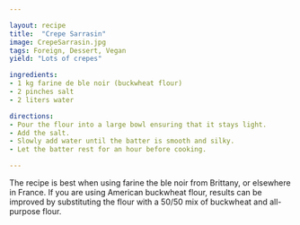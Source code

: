 ```yaml
---

layout: recipe
title:  "Crepe Sarrasin"
image: CrepeSarrasin.jpg
tags: Foreign, Dessert, Vegan
yield: "Lots of crepes"

ingredients:
- 1 kg farine de ble noir (buckwheat flour)
- 2 pinches salt
- 2 liters water

directions:
- Pour the flour into a large bowl ensuring that it stays light.
- Add the salt.
- Slowly add water until the batter is smooth and silky.
- Let the batter rest for an hour before cooking.

---
```


The recipe is best when using farine the ble noir from Brittany, or elsewhere in France. If you are using American buckwheat flour, results can be improved by substituting the flour with a  50/50 mix of buckwheat and all-purpose flour.
